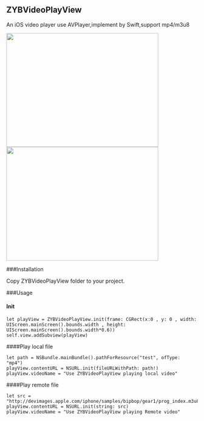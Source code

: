 ## ZYBVideoPlayView
An iOS video player use AVPlayer,implement by Swift,support mp4/m3u8


<img src="https://github.com/zhaoyabei/ZYBVideoPlayView/blob/master/img0001.png" width="400" height="300" /> 
<img src="https://github.com/zhaoyabei/ZYBVideoPlayView/blob/master/img0002.png" width="400" height="300" /> 

###Installation

Copy ZYBVideoPlayView folder to your project.

###Usage

#### Init
    
```
let playView = ZYBVideoPlayView.init(frame: CGRect(x:0 , y: 0 , width: UIScreen.mainScreen().bounds.width , height:  UIScreen.mainScreen().bounds.width*0.6))
self.view.addSubview(playView)
```

####Play local file
```        
let path = NSBundle.mainBundle().pathForResource("test", ofType: "mp4")
playView.contentURL = NSURL.init(fileURLWithPath: path!)
playView.videoName = "Use ZYBVideoPlayView playing local video"
```
####Play remote file
```
let src = "http://devimages.apple.com/iphone/samples/bipbop/gear1/prog_index.m3u8"
playView.contentURL = NSURL.init(string: src)
playView.videoName = "Use ZYBVideoPlayView playing Remote video"
```